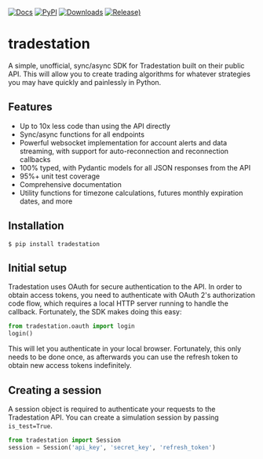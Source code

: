 [![Docs](https://readthedocs.org/projects/tradestation/badge/?version=latest)](https://tradestation.readthedocs.io/en/latest/?badge=latest)
[![PyPI](https://img.shields.io/pypi/v/tradestation)](https://pypi.org/project/tradestation)
[![Downloads](https://static.pepy.tech/badge/tradestation)](https://pepy.tech/project/tradestation)
[![Release)](https://img.shields.io/github/v/release/tastyware/tradestation?label=release%20notes)](https://github.com/tastyware/tradestation/releases)

# tradestation
A simple, unofficial, sync/async SDK for Tradestation built on their public API. This will allow you to create trading algorithms for whatever strategies you may have quickly and painlessly in Python.

## Features

- Up to 10x less code than using the API directly
- Sync/async functions for all endpoints
- Powerful websocket implementation for account alerts and data streaming, with support for auto-reconnection and reconnection callbacks
- 100% typed, with Pydantic models for all JSON responses from the API
- 95%+ unit test coverage
- Comprehensive documentation
- Utility functions for timezone calculations, futures monthly expiration dates, and more

## Installation

```console
$ pip install tradestation
```

## Initial setup

Tradestation uses OAuth for secure authentication to the API. In order to obtain access tokens, you need to authenticate with OAuth 2's authorization code flow, which requires a local HTTP server running to handle the callback. Fortunately, the SDK makes doing this easy:

```python
from tradestation.oauth import login
login()
```

This will let you authenticate in your local browser. Fortunately, this only needs to be done once, as afterwards you can use the refresh token to obtain new access tokens indefinitely.

## Creating a session

A session object is required to authenticate your requests to the Tradestation API.
You can create a simulation session by passing `is_test=True`.

```python
from tradestation import Session
session = Session('api_key', 'secret_key', 'refresh_token')
```
